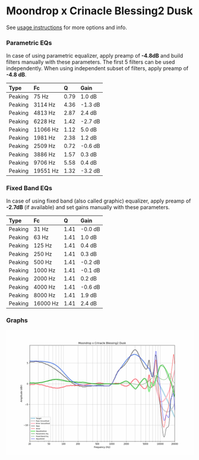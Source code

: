 # Moondrop x Crinacle Blessing2 Dusk
See [usage instructions](https://github.com/jaakkopasanen/AutoEq#usage) for more options and info.

### Parametric EQs
In case of using parametric equalizer, apply preamp of **-4.8dB** and build filters manually
with these parameters. The first 5 filters can be used independently.
When using independent subset of filters, apply preamp of **-4.8 dB**.

| Type    | Fc       |    Q | Gain    |
|:--------|:---------|:-----|:--------|
| Peaking | 75 Hz    | 0.79 | 1.0 dB  |
| Peaking | 3114 Hz  | 4.36 | -1.3 dB |
| Peaking | 4813 Hz  | 2.87 | 2.4 dB  |
| Peaking | 6228 Hz  | 1.42 | -2.7 dB |
| Peaking | 11066 Hz | 1.12 | 5.0 dB  |
| Peaking | 1981 Hz  | 2.38 | 1.2 dB  |
| Peaking | 2509 Hz  | 0.72 | -0.6 dB |
| Peaking | 3886 Hz  | 1.57 | 0.3 dB  |
| Peaking | 9706 Hz  | 5.58 | 0.4 dB  |
| Peaking | 19551 Hz | 1.32 | -3.2 dB |

### Fixed Band EQs
In case of using fixed band (also called graphic) equalizer, apply preamp of **-2.7dB**
(if available) and set gains manually with these parameters.

| Type    | Fc       |    Q | Gain    |
|:--------|:---------|:-----|:--------|
| Peaking | 31 Hz    | 1.41 | -0.0 dB |
| Peaking | 63 Hz    | 1.41 | 1.0 dB  |
| Peaking | 125 Hz   | 1.41 | 0.4 dB  |
| Peaking | 250 Hz   | 1.41 | 0.3 dB  |
| Peaking | 500 Hz   | 1.41 | -0.2 dB |
| Peaking | 1000 Hz  | 1.41 | -0.1 dB |
| Peaking | 2000 Hz  | 1.41 | 0.2 dB  |
| Peaking | 4000 Hz  | 1.41 | -0.6 dB |
| Peaking | 8000 Hz  | 1.41 | 1.9 dB  |
| Peaking | 16000 Hz | 1.41 | 2.4 dB  |

### Graphs
![](./Moondrop%20x%20Crinacle%20Blessing2%20Dusk.png)